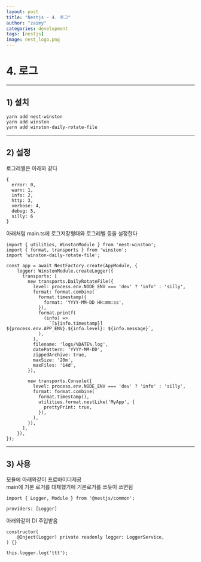 ```yaml
---
layout: post
title: "Nestjs - 4. 로그"
author: "zaimy"
categories: development
tags: [nestjs]
image: nest_logo.png
---
```


# 4. 로그
-------------
## 1) 설치
```
yarn add nest-winston
yarn add winston
yarn add winston-daily-rotate-file
```
-------------
## 2) 설정
로그레벨은 아래와 같다
```
{ 
  error: 0, 
  warn: 1, 
  info: 2, 
  http: 3,
  verbose: 4, 
  debug: 5, 
  silly: 6 
}
```
아래처럼 main.ts에 로그저장형태와 로그레벨 등을 설정한다
```
import { utilities, WinstonModule } from 'nest-winston';
import { format, transports } from 'winston';
import 'winston-daily-rotate-file';
```
```
const app = await NestFactory.create(AppModule, {
	logger: WinstonModule.createLogger({
	  transports: [
		new transports.DailyRotateFile({
		  level: process.env.NODE_ENV === 'dev' ? 'info' : 'silly',
		  format: format.combine(
			format.timestamp({
			  format: 'YYYY-MM-DD HH:mm:ss',
			}),
			format.printf(
			  (info) =>
				`[${info.timestamp}] ${process.env.APP_ENV}.${info.level}: ${info.message}`,
			),
		  ),
		  filename: 'logs/%DATE%.log',
		  datePattern: 'YYYY-MM-DD',
		  zippedArchive: true,
		  maxSize: '20m',
		  maxFiles: '14d',
		}),

		new transports.Console({
		  level: process.env.NODE_ENV === 'dev' ? 'info' : 'silly',
		  format: format.combine(
			format.timestamp(),
			utilities.format.nestLike('MyApp', {
			  prettyPrint: true,
			}),
		  ),
		}),
	  ],
	}),
});
```

-------------
## 3) 사용
모듈에 아래와같이 프로바이더제공  
main에 기본 로거를 대체했기에 기본로거를 쓰듯이 쓰면됨
```
import { Logger, Module } from '@nestjs/common';
```
```
providers: [Logger]
```
아래와같이 DI 주입받음
```
constructor(
	@Inject(Logger) private readonly logger: LoggerService,
) {}
```
```
this.logger.log('ttt');
```

